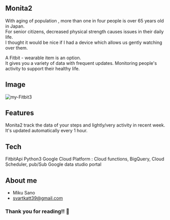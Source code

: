 ## Monita2
 
With aging of population , more than one in four people is over 65 years old in Japan. <br>
For senior citizens, decreased physical strength causes issues in their daily life.<br>
I thought it would be nice if I had a device which allows us gently watching over them.<br>

A Fitbit - wearable item is an option. 
<br>It gives you a variety of data with frequent updates. Monitoring people's activity to support their healthy life.
 
## Image

<img src="https://i.ibb.co/CQ6Vwqm/my-Fitbit3.jpg" alt="my-Fitbit3" border="0">
 
## Features
 
Monita2 track the data of your steps and lightly/very activity in recent week.<br>
It's updated automatically every 1 hour. 
  
## Tech
FitbitApi
Python3
Google Cloud Platform : Cloud functions, BigQuery, Cloud Scheduler, pub/Sub
Google data studio portal 
 
## About me 
 
* Miku Sano
* svartkatt39@gmail.com
 
### Thank you for reading!! 🌈
